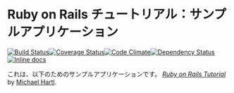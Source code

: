 # Ruby on Rails チュートリアル：サンプルアプリケーション

[![Build Status](https://travis-ci.org/changeworld/sample_app.svg?branch=master)](https://travis-ci.org/changeworld/sample_app)[![Coverage Status](https://coveralls.io/repos/changeworld/sample_app/badge.png)](https://coveralls.io/r/changeworld/sample_app)[![Code Climate](https://codeclimate.com/github/changeworld/sample_app/badges/gpa.svg)](https://codeclimate.com/github/changeworld/sample_app)[![Dependency Status](https://gemnasium.com/changeworld/sample_app.svg)](https://gemnasium.com/changeworld/sample_app)[![Inline docs](http://inch-ci.org/github/changeworld/sample_app.svg?branch=master)](http://inch-ci.org/github/changeworld/sample_app)

これは、以下のためのサンプルアプリケーションです。
[*Ruby on Rails Tutorial*](http://railstutorial.jp/)
by [Michael Hartl](http://michaelhartl.com/).